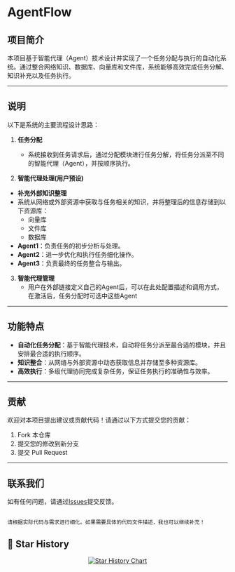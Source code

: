 # AgentFlow

## 项目简介
本项目基于智能代理（Agent）技术设计并实现了一个任务分配与执行的自动化系统。通过整合网络知识、数据库、向量库和文件库，系统能够高效完成任务分解、知识补充以及任务执行。

---

## 说明
以下是系统的主要流程设计思路：

1. **任务分配**
   - 系统接收到任务请求后，通过分配模块进行任务分解，将任务分派至不同的智能代理（Agent），并按顺序执行。

2.  **智能代理处理(用户预设)**
   - **补充外部知识整理**
   - 系统从网络或外部资源中获取与任务相关的知识，并将整理后的信息存储到以下资源库：
     - 向量库
     - 文件库
     - 数据库
   - **Agent1**：负责任务的初步分析与处理。
   - **Agent2**：进一步优化和执行任务细化操作。
   - **Agent3**：负责最终的任务整合与输出。

3. **智能代理管理**
   - 用户在外部链接定义自己的Agent后，可以在此处配置描述和调用方式，在激活后，任务分配时可选中这些Agent

---

## 功能特点
- **自动化任务分配**：基于智能代理技术，自动将任务分派至最合适的模块，并且安排最合适的执行顺序。
- **知识整合**：从网络与外部资源中动态获取信息并存储至多种资源库。
- **高效执行**：多级代理协同完成复杂任务，保证任务执行的准确性与效率。

---

## 贡献
欢迎对本项目提出建议或贡献代码！请通过以下方式提交您的贡献：
1. Fork 本仓库
2. 提交您的修改到新分支
3. 提交 Pull Request

---

## 联系我们
如有任何问题，请通过[Issues](https://github.com/lgvt369/AgentFlow/issues)提交反馈。
```

请根据实际代码与需求进行细化。如果需要具体的代码文件描述，我也可以继续补充！
```

## 🌟 Star History

<a href="https://github.com/lgvt369/AgentFlow/stargazers" target="_blank" style="display: block" align="center">
  <picture>
    <source media="(prefers-color-scheme: dark)" srcset="https://api.star-history.com/svg?repos=lgvt369/AgentFlow&type=Date&theme=dark" />
    <source media="(prefers-color-scheme: light)" srcset="https://api.star-history.com/svg?repos=lgvt369/AgentFlow&type=Date" />
    <img alt="Star History Chart" src="https://api.star-history.com/svg?repos=lgvt369/AgentFlow&type=Date" />
  </picture>
</a>
